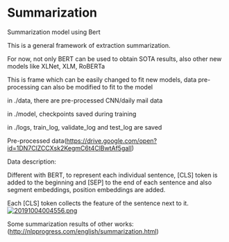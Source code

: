 # Summarization
Summarization model using Bert

This is a general framework of extraction summarization.

For now, not only BERT can be used to obtain SOTA results, also other new models like XLNet, XLM, RoBERTa

This is frame which can be easily changed to fit new models, data pre-processing can also be modified to fit to the model

in ./data, there are pre-processed CNN/daily mail data

in ./model, checkpoints saved during training 

in ./logs, train_log, validate_log and test_log are saved

Pre-processed data(https://drive.google.com/open?id=1DN7ClZCCXsk2KegmC6t4ClBwtAf5galI)

Data description:

Different with BERT, to represent each individual sentence, [CLS] token is added to the beginning and [SEP] to the end of each sentence and also segment embeddings, position embeddings are added.

Each [CLS] token collects the feature of the sentence next to it.
[![20191004004556.png](https://i.postimg.cc/c4FZYChF/20191004004556.png)](https://postimg.cc/9rwvHWv9)

Some summarization results of other works:
(http://nlpprogress.com/english/summarization.html)

